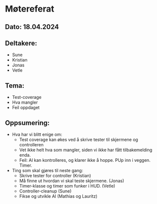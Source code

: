 # Møtereferat
## Dato: 18.04.2024

## Deltakere:
* Sune
* Kristian
* Jonas
* Vetle

## Tema:
* Test-coverage
* Hva mangler
* Feil oppdaget

## Oppsumering: 
* Hva har vi blitt enige om:
  * Test coverage kan økes ved å skrive tester til skjermene og controlleren
  * Vet ikke helt hva som mangler, siden vi ikke har fått tilbakemelding enda.
  * Feil: AI kan kontrolleres, og klarer ikke å hoppe. PUp inn i veggen. Timer.
* Ting som skal gjøres til neste gang:
  * Skrive tester for controller (Kristian)
  * Må finne ut hvordan vi skal teste skjermene. (Jonas)
  * Timer-klasse og timer som funker i HUD. (Vetle)
  * Controller-cleanup (Sune)
  * Fikse og utvikle AI (Mathias og Lauritz)
